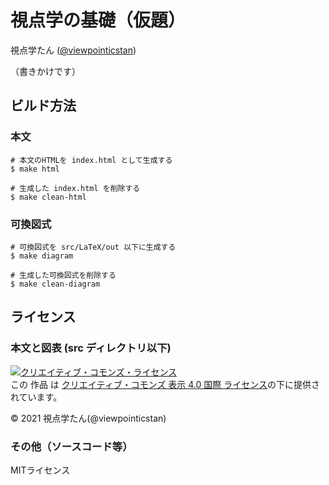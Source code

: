 # 視点学の基礎（仮題）

視点学たん ([@viewpointicstan](https://twitter.com/viewpointicstan))

（書きかけです）

## ビルド方法

### 本文

```
# 本文のHTMLを index.html として生成する
$ make html

# 生成した index.html を削除する
$ make clean-html
```

### 可換図式

```
# 可換図式を src/LaTeX/out 以下に生成する
$ make diagram

# 生成した可換図式を削除する
$ make clean-diagram
```

## ライセンス

### 本文と図表 (src ディレクトリ以下) 

<a rel="license" href="http://creativecommons.org/licenses/by/4.0/"><img alt="クリエイティブ・コモンズ・ライセンス" style="border-width:0" src="https://i.creativecommons.org/l/by/4.0/88x31.png" /></a><br />この 作品 は <a rel="license" href="http://creativecommons.org/licenses/by/4.0/">クリエイティブ・コモンズ 表示 4.0 国際 ライセンス</a>の下に提供されています。

© 2021 視点学たん(@viewpointicstan)

### その他（ソースコード等）

MITライセンス